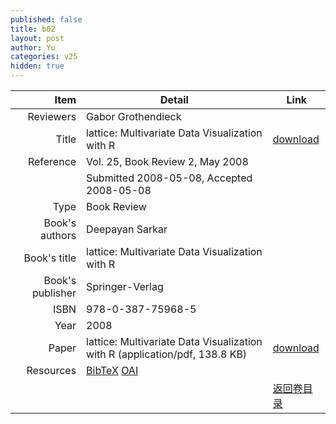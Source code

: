 ```yaml
---
published: false
title: b02
layout: post
author: Yu
categories: v25
hidden: true
---
```


| Item | Detail | Link |
|---:|---|---|
| Reviewers | Gabor Grothendieck| |
| Title |lattice: Multivariate Data Visualization with R | [download](http://www.jstatsoft.org/v25/b02/paper) |
| Reference |Vol. 25, Book Review 2, May 2008 | |
| | Submitted 2008-05-08, Accepted 2008-05-08| | 
| Type | Book Review| |
| Book's authors | Deepayan Sarkar| |
| Book's title | lattice: Multivariate Data Visualization with R| |
| Book's publisher | Springer-Verlag| |
| ISBN | 978-0-387-75968-5| |
| Year | 2008| |
| Paper | lattice: Multivariate Data Visualization with R  (application/pdf, 138.8 KB)| [download](http://www.jstatsoft.org/v25/b02/paper) |
| Resources | [BibTeX](http://www.jstatsoft.org/v25/b02/bibtex) [OAI](http://www.jstatsoft.org/oai?verb=GetRecord&identifier=oai.jstatsoft/v25/b02&prefix=oai_dc)| |
| |  | [返回卷目录]({{site.baseurl}}/volume/v25.html) |